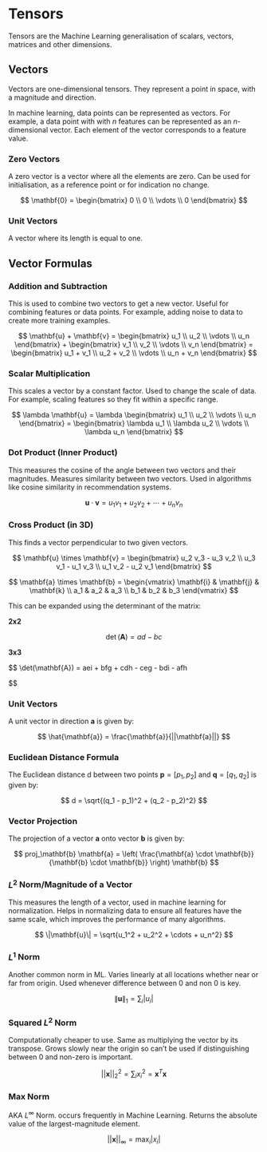 # Tensors

Tensors are the Machine Learning generalisation of scalars, vectors, matrices and other dimensions.

## Vectors

Vectors are one-dimensional tensors. They represent a point in space, with a magnitude and direction.

In machine learning, data points can be represented as vectors. For example, a data point with with $n$ features can be represented as an $n$-dimensional vector. Each element of the vector corresponds to a feature value.

### Zero Vectors

A zero vector is a vector where all the elements are zero. Can be used for initialisation, as a reference point or for indication no change.

$$
\mathbf{0} = \begin{bmatrix}
0 \\
0 \\
\vdots \\
0
\end{bmatrix}
$$

### Unit Vectors

A vector where its length is equal to one.

## Vector Formulas

### Addition and Subtraction

This is used to combine two vectors to get a new vector. Useful for combining features or data points. For example, adding noise to data to create more training examples.

$$
\mathbf{u} + \mathbf{v} = \begin{bmatrix} 
u_1 \\ 
u_2 \\ 
\vdots \\ 
u_n 
\end{bmatrix} + \begin{bmatrix} 
v_1 \\ 
v_2 \\ 
\vdots \\ 
v_n 
\end{bmatrix} = \begin{bmatrix} 
u_1 + v_1 \\ 
u_2 + v_2 \\ 
\vdots \\ 
u_n + v_n 
\end{bmatrix}
$$

### Scalar Multiplication

This scales a vector by a constant factor. Used to change the scale of data. For example, scaling features so they fit within a specific range.

$$
\lambda \mathbf{u} = \lambda \begin{bmatrix} 
u_1 \\ 
u_2 \\ 
\vdots \\ 
u_n 
\end{bmatrix} = \begin{bmatrix} 
\lambda u_1 \\ 
\lambda u_2 \\ 
\vdots \\ 
\lambda u_n 
\end{bmatrix}
$$

### Dot Product (Inner Product)

This measures the cosine of the angle between two vectors and their magnitudes. Measures similarity between two vectors. Used in algorithms like cosine similarity in recommendation systems.

$$
\mathbf{u} \cdot \mathbf{v} = u_1 v_1 + u_2 v_2 + \cdots + u_n v_n
$$

### Cross Product (in 3D)

 This finds a vector perpendicular to two given vectors.

$$
\mathbf{u} \times \mathbf{v} = \begin{bmatrix} 
u_2 v_3 - u_3 v_2 \\ 
u_3 v_1 - u_1 v_3 \\ 
u_1 v_2 - u_2 v_1 
\end{bmatrix}
$$

$$
\mathbf{a} \times \mathbf{b} = \begin{vmatrix}
\mathbf{i} & \mathbf{j} & \mathbf{k} \\
a_1 & a_2 & a_3 \\
b_1 & b_2 & b_3
\end{vmatrix}
$$

This can be expanded using the determinant of the matrix:

**2x2**

$$
\det(\mathbf{A}) = ad - bc
$$

**3x3**

$$
\det(\mathbf{A}) = aei + bfg + cdh - ceg - bdi - afh

$$

### Unit Vectors

A unit vector in direction $\mathbf{a}$  is given by:

$$
\hat{\mathbf{a}} = \frac{\mathbf{a}}{||\mathbf{a}||}
$$

### Euclidean Distance Formula

The Euclidean distance d between two points $\mathbf{p} = [p_1, p_2]$ and $\mathbf{q} = [q_1, q_2]$  is given by:

$$
d = \sqrt{(q_1 - p_1)^2 + (q_2 - p_2)^2}
$$

### Vector Projection

The projection of a vector $\mathbf {a}$ onto vector $\mathbf {b}$ is given by:

$$
proj_\mathbf{b} \mathbf{a} = \left( \frac{\mathbf{a} \cdot \mathbf{b}}{\mathbf{b} \cdot \mathbf{b}} \right) \mathbf{b}
$$

### $L^2$ Norm/Magnitude of a Vector

This measures the length of a vector, used in machine learning for normalization. Helps in normalizing data to ensure all features have the same scale, which improves the performance of many algorithms.

$$
\|\mathbf{u}\| = \sqrt{u_1^2 + u_2^2 + \cdots + u_n^2}
$$

### $L^1$ Norm

Another common norm in ML. Varies linearly at all locations whether near or far from origin. Used whenever difference between 0 and non 0 is key.

$$
\|\mathbf{u}\|_1 = \sum_i |u_i|
$$

### Squared $L^2$ Norm

Computationally cheaper to use. Same as multiplying the vector by its transpose. Grows slowly near the origin so can’t be used if distinguishing between 0 and non-zero is important.

$$
||\mathbf{x}||^2_2 = \sum_i x^2_i =  \mathbf{x}^T\mathbf{x} 
$$

### Max Norm

AKA $L^∞$ Norm. occurs frequently in Machine Learning. Returns the absolute value of the largest-magnitude element.

$$
||\mathbf{x}||_∞ = \max_i|x_i|
$$
